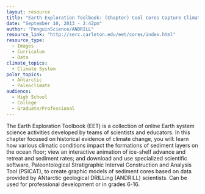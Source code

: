 ```yaml
---
layout: resource
title: "Earth Exploration Toolbook: (Chapter) Cool Cores Capture Climate Change"
date: "September 10, 2013 - 2:42pm"
author: "PenguinScience/ANDRILL"
resource_link: "http://serc.carleton.edu/eet/cores/index.html"
resource_type:
  - Images
  - Curriculum
  - Data
climate_topics:
  - Climate System
polar_topics:
  - Antarctic
  - Paleoclimate
audience:
  - High School
  - College
  - Graduate/Professional
---
```


The Earth Exploration Toolbook (EET) is a collection of online Earth system science activities developed by teams of scientists and educators.  In this chapter focused on historical evidence of climate change, you will: learn how various climatic conditions impact the formations of sediment layers on the ocean floor; view an interactive animation of ice-shelf advance and retreat and sediment rates; and download and use specialized scientific software, Paleontological Stratigraphic Interval Construction and Analysis Tool (PSICAT), to create graphic models of sediment cores based on data provided by ANtarctic geological DRILLing (ANDRILL) scientists.  Can be used for professional development or in grades 6-16.